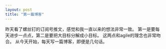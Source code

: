```yaml
---
layout: post
title: "第一篇博客"
---
```

昨天看了螺丝钉的订阅号推文，感觉和我一直以来的想法非常一致。
第一是要每天进步一点点，第二是要把大目标分解成小目标。
这两点和agile的理念也非常吻合。
从今天开始，每天写一篇博客，即便是几句话。
